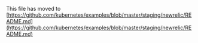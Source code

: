 This file has moved to [https://github.com/kubernetes/examples/blob/master/staging/newrelic/README.md](https://github.com/kubernetes/examples/blob/master/staging/newrelic/README.md)
